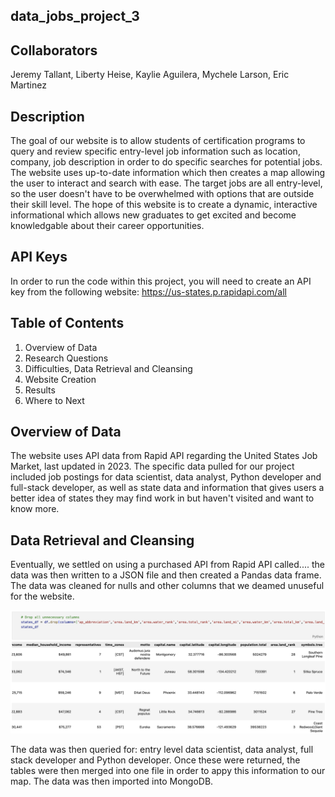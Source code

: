 ## data_jobs_project_3

## Collaborators
Jeremy Tallant, Liberty Heise, Kaylie Aguilera, Mychele Larson, Eric Martinez

## Description
The goal of our website is to allow students of certification programs to query and review specific entry-level job information such as location, company, job description in order to do specific searches for potential jobs.  The website uses up-to-date information which then creates a map allowing the user to interact and search with ease.  The target jobs are all entry-level, so the user doesn't have to be overwhelmed with options that are outside their skill level.  The hope of this website is to create a dynamic, interactive informational which allows new graduates to get excited and become knowledgable about their career opportunities.

## API Keys
In order to run the code within this project, you will need to create an API key from the following website:  https://us-states.p.rapidapi.com/all


## Table of Contents
1.  Overview of Data
2.  Research Questions
3.  Difficulties, Data Retrieval and Cleansing
4.  Website Creation
5.  Results
6.  Where to Next

## Overview of Data

The website uses API data from Rapid API regarding the United States Job Market, last updated in 2023.  The specific data pulled for our project included job postings for data scientist, data analyst, Python developer and full-stack developer, as well as state data and information that gives users a better idea of states they may find work in but haven't visited and want to know more.  

## Data Retrieval and Cleansing

Eventually, we settled on using a purchased API from Rapid API called....  the data was then written to a JSON file and then created a Pandas data frame.  The data was cleaned for nulls and other columns that we deamed unuseful for the website.  

![data cleaning](/images/Screenshot%202023-01-30%20at%2010.55.36%20AM.png?version%3D1675097879368)

The data was then queried for: entry level data scientist, data analyst, full stack developer and Python developer.  Once these were returned, the tables were then merged into one file in order to appy this information to our map.  The data was then imported into MongoDB. 